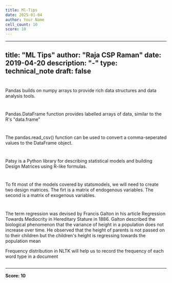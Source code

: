 ```yaml
---
title: Ml-Tips
date: 2025-01-04
author: Your Name
cell_count: 10
score: 10
---
```


---
title: "ML Tips"
author: "Raja CSP Raman"
date: 2019-04-20
description: "-"
type: technical_note
draft: false
---
#
Pandas builds on numpy arrays to provide rich data structures and data analysis tools.

#
Pandas.DataFrame function provides labelled arrays of data, similar to the R's "data.frame"

#
The pandas.read_csv() function can be used to convert a comma-seperated values to the DataFrame object.

#
Patsy is a Python library for describing statistical models and building Design Matrices using R-like formulas.

#
To fit most of the models covered by statsmodels, we will need to create two design matrices. 
The firt is a matrix of endogenous variables. The second is a matrix of exogenous variables.

#
The term regression was devised by Francis Galton in his article Regression Towards Mediocrity in Hereditary Stature in 1886. Galton described the biological phenomenon that the variance of height in a population does not increase over time. He observed that the height of parents is not passed on to their children but the children's height is regressing towards the population mean



Frequency distribution in NLTK will help us to record the frequency of each word type in a document


```python

```


---
**Score: 10**
